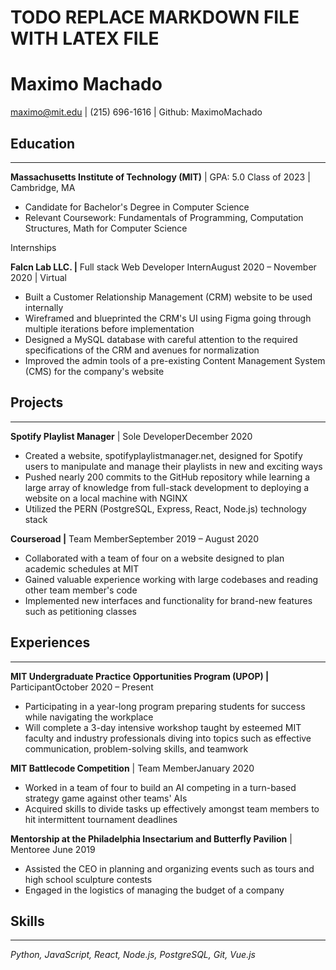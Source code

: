 # TODO REPLACE MARKDOWN FILE WITH LATEX FILE
# Maximo Machado

maximo@mit.edu | (215) 696-1616 | Github: MaximoMachado

## Education

---

**Massachusetts Institute of Technology (MIT)** | GPA: 5.0 Class of 2023 | Cambridge, MA

- Candidate for Bachelor's Degree in Computer Science
- Relevant Coursework: Fundamentals of Programming, Computation Structures, Math for Computer Science

Internships

**Falcn Lab LLC. |** Full stack Web Developer InternAugust 2020 – November 2020 | Virtual

- Built a Customer Relationship Management (CRM) website to be used internally
- Wireframed and blueprinted the CRM's UI using Figma going through multiple iterations before implementation
- Designed a MySQL database with careful attention to the required specifications of the CRM and avenues for normalization
- Improved the admin tools of a pre-existing Content Management System (CMS) for the company's website

## Projects

---

**Spotify Playlist Manager** | Sole DeveloperDecember 2020

- Created a website, spotifyplaylistmanager.net, designed for Spotify users to manipulate and manage their playlists in new and exciting ways
- Pushed nearly 200 commits to the GitHub repository while learning a large array of knowledge from full-stack development to deploying a website on a local machine with NGINX
- Utilized the PERN (PostgreSQL, Express, React, Node.js) technology stack

**Courseroad |** Team MemberSeptember 2019 – August 2020

- Collaborated with a team of four on a website designed to plan academic schedules at MIT
- Gained valuable experience working with large codebases and reading other team member's code
- Implemented new interfaces and functionality for brand-new features such as petitioning classes

## Experiences

---

**MIT Undergraduate Practice Opportunities Program (UPOP) |** ParticipantOctober 2020 – Present

- Participating in a year-long program preparing students for success while navigating the workplace
- Will complete a 3-day intensive workshop taught by esteemed MIT faculty and industry professionals diving into topics such as effective communication, problem-solving skills, and teamwork

**MIT Battlecode Competition** | Team MemberJanuary 2020

- Worked in a team of four to build an AI competing in a turn-based strategy game against other teams' AIs
- Acquired skills to divide tasks up effectively amongst team members to hit intermittent tournament deadlines

**Mentorship at the Philadelphia Insectarium and Butterfly Pavilion** | Mentoree June 2019

- Assisted the CEO in planning and organizing events such as tours and high school sculpture contests
- Engaged in the logistics of managing the budget of a company

## Skills

---

_Python, JavaScript, React, Node.js, PostgreSQL, Git, Vue.js_
